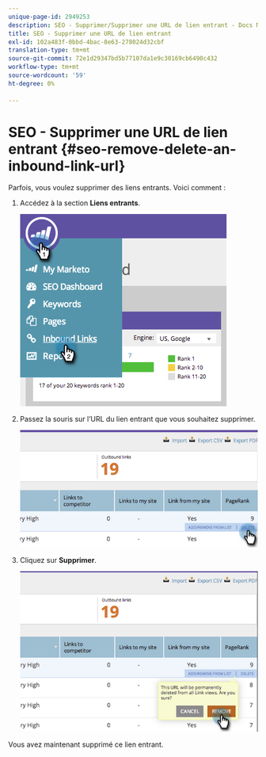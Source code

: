 ```yaml
---
unique-page-id: 2949253
description: SEO - Supprimer/Supprimer une URL de lien entrant - Docs Marketo - Documentation du produit
title: SEO - Supprimer une URL de lien entrant
exl-id: 102a483f-0bbd-4bac-8e63-278024d32cbf
translation-type: tm+mt
source-git-commit: 72e1d29347bd5b77107da1e9c30169cb6490c432
workflow-type: tm+mt
source-wordcount: '59'
ht-degree: 0%

---
```


# SEO - Supprimer une URL de lien entrant {#seo-remove-delete-an-inbound-link-url}

Parfois, vous voulez supprimer des liens entrants. Voici comment :

1. Accédez à la section **Liens entrants**.

   ![](assets/image2014-9-18-13-3a47-3a3.png)

1. Passez la souris sur l’URL du lien entrant que vous souhaitez supprimer.

   ![](assets/image2014-9-18-13-3a49-3a34.png)

1. Cliquez sur **Supprimer**.

   ![](assets/image2014-9-18-13-3a49-3a44.png)

Vous avez maintenant supprimé ce lien entrant.
